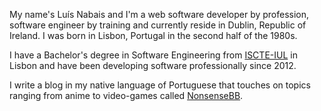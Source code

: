 My name's Luís Nabais and I'm a web software developer by profession, software engineer by training and currently reside in Dublin, Republic of Ireland. I was born in Lisbon, Portugal in the second half of the 1980s.

I have a Bachelor's degree in Software Engineering from [ISCTE-IUL] in Lisbon and have been developing software professionally since 2012.

I write a blog in my native language of Portuguese that touches on topics ranging from anime to video-games called [NonsenseBB].

[ISCTE-IUL]: https://www.iscte-iul.pt/
[NonsenseBB]: https://nonsensebb.com
